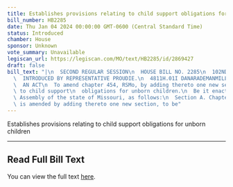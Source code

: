 ```yaml
---
title: Establishes provisions relating to child support obligations for unborn children
bill_number: HB2285
date: Thu Jan 04 2024 00:00:00 GMT-0600 (Central Standard Time)
status: Introduced
chamber: House
sponsor: Unknown
vote_summary: Unavailable
legiscan_url: https://legiscan.com/MO/text/HB2285/id/2869427
draft: false
bill_text: "|\n  SECOND REGULAR SESSION\n  HOUSE BILL NO. 2285\n  102ND GENERAL ASSEMBLY\n\
  \  INTRODUCED BY REPRESENTATIVE PROUDIE.\n  4811H.01I DANARADEMANMILLER,ChiefClerk\n\
  \  AN ACT\n  To amend chapter 454, RSMo, by adding thereto one new section relating\
  \ to child support\n  obligations for unborn children.\n  Be it enacted by the General\
  \ Assembly of the state of Missouri, as follows:\n  Section A. Chapter 454, RSMo,\
  \ is amended by adding thereto one new section, to be"
---
```

Establishes provisions relating to child support obligations for unborn children

---

## Read Full Bill Text

You can view the full text [here](https://legiscan.com/MO/text/HB2285/id/2869427).
